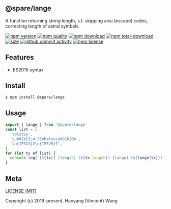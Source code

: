 ## @spare/lange
A function returning string length,
s.t. 
    skipping ansi (escape) codes,
    correcting length of astral symbols.

[![npm version][npm-image]][npm-url]
[![npm quality][quality-image]][quality-url]
[![npm download][download-image]][npm-url]
[![npm total-download][total-download-image]][npm-url]
[![size][size]][size-url]
[![github commit activity][commit-image]][github-url]
[![npm license][license-image]][npm-url]

## Features

- ES2015 syntax

## Install
```console
$ npm install @spare/lange
```

## Usage
```js
import { lange } from '@spare/lange'
const list = [
  'tolstoy',
  '\u001b[3;4;31mhatsu\u001b[0m',
  '\u{1F3C3}2\u{1F525}7',
]
for (let tx of list) {
  console.log(`[${tx}] [length] (${tx.length}) [lange] (${lange(tx)})`)
}
```

## Meta
[LICENSE (MIT)](/LICENSE)

Copyright (c) 2019-present, Haoyang (Vincent) Wang

[//]: <> (Shields)
[npm-image]: https://img.shields.io/npm/v/@spare/deco.svg?style=flat-square
[quality-image]: http://npm.packagequality.com/shield/@spare/deco.svg?style=flat-square
[download-image]: https://img.shields.io/npm/dm/@spare/deco.svg?style=flat-square
[total-download-image]:https://img.shields.io/npm/dt/@spare/deco.svg?style=flat-square
[license-image]: https://img.shields.io/npm/l/@spare/deco.svg?style=flat-square
[commit-image]: https://img.shields.io/github/commit-activity/y/hoyeungw/@spare/deco?style=flat-square
[size]: https://packagephobia.now.sh/badge?p=@spare/deco

[//]: <> (Link)
[npm-url]: https://npmjs.org/package/@spare/deco
[quality-url]: http://packagequality.com/#?package=@spare/deco
[github-url]: https://github.com/hoyeungw/@spare/deco
[size-url]: https://packagephobia.now.sh/result?p=@spare/deco
